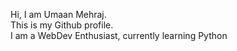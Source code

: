 Hi, I am Umaan Mehraj.
<br>
This is my Github profile.
<br>
I am a WebDev Enthusiast, currently learning Python
<br>
